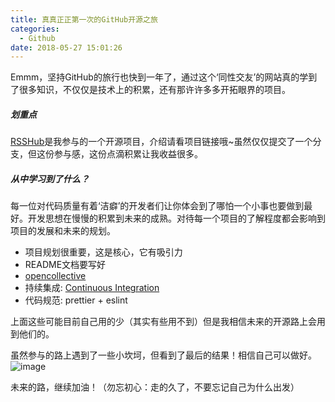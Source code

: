 ```yaml
---
title: 真真正正第一次的GitHub开源之旅
categories:
  - Github
date: 2018-05-27 15:01:26
---
```

Emmm，坚持GitHub的旅行也快到一年了，通过这个‘同性交友’的网站真的学到了很多知识，不仅仅是技术上的积累，还有那许许多多开拓眼界的项目。

##### 划重点
[RSSHub](https://github.com/DIYgod/RSSHub)是我参与的一个开源项目，介绍请看项目链接哦~虽然仅仅提交了一个分支，但这份参与感，这份点滴积累让我收益很多。

##### 从中学习到了什么？
每一位对代码质量有着‘洁癖’的开发者们让你体会到了哪怕一个小事也要做到最好。开发思想在慢慢的积累到未来的成熟。对待每一个项目的了解程度都会影响到项目的发展和未来的规划。

- 项目规划很重要，这是核心，它有吸引力
- README文档要写好
- [opencollective](https://opencollective.com/)
- 持续集成: [Continuous Integration](https://travis-ci.org/)
- 代码规范: prettier + eslint

上面这些可能目前自己用的少（其实有些用不到）但是我相信未来的开源路上会用到他们的。

虽然参与的路上遇到了一些小坎坷，但看到了最后的结果！相信自己可以做好。
![image](https://img-dragon-blog.oss-cn-beijing.aliyuncs.com/github/imgs/rsshub-pic.jpeg)

未来的路，继续加油！（勿忘初心：走的久了，不要忘记自己为什么出发）
